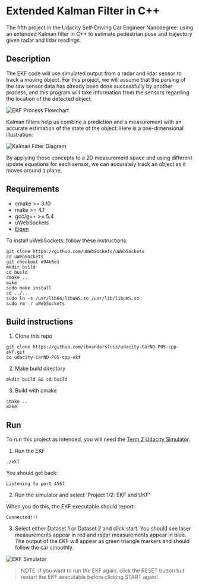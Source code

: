# Extended Kalman Filter in C++

The fifth project in the Udacity Self-Driving Car Engineer Nanodegree: using an extended Kalman filter in C++ to estimate pedestrian pose and trajectory given radar and lidar readings.

## Description

The EKF code will use simulated output from a radar and lidar sensor to track a moving object. For this project, we will assume that the parsing of the raw sensor data has already been done successfully by another process, and this program will take information from the sensors regarding the location of the detected object.

![EKF Process Flowchart](https://user-images.githubusercontent.com/14826664/183125574-379ae12e-9438-473d-a05a-c0311f29209c.png)

Kalman filters help us combine a prediction and a measurement with an accurate estimation of the state of the object. Here is a one-dimensional illustration:

![Kalman Filter Diagram](https://user-images.githubusercontent.com/14826664/183124896-905e2ab1-f582-4895-9d81-381d0c14a312.png)

By applying these concepts to a 2D measurement space and using different update equations for each sensor, we can accurately track an object as it moves around a plane.

## Requirements

- cmake >= 3.10
- make >= 4.1
- gcc/g++ >= 5.4
- uWebSockets
- [Eigen](https://eigen.tuxfamily.org/index.php)

To install uWebSockets, follow these instructions:
```
git clone https://github.com/uWebSockets/uWebSockets 
cd uWebSockets
git checkout e94b6e1
mkdir build
cd build
cmake ..
make 
sudo make install
cd ../..
sudo ln -s /usr/lib64/libuWS.so /usr/lib/libuWS.so
sudo rm -r uWebSockets
```

## Build instructions

1. Clone this repo
```
git clone https://github.com/ibvandersluis/udacity-CarND-P05-cpp-ekf.git
cd udacity-CarND-P05-cpp-ekf
```
2. Make build directory
```
mkdir build && cd build
```
3. Build with cmake
```
cmake ..
make
```

## Run

To run this project as intended, you will need the [Term 2 Udacity Simulator](https://github.com/udacity/self-driving-car-sim/releases/).

1. Run the EKF
```
./ekf
```
You should get back:
```
Listening to port 4567
```
2. Run the simulator and select 'Project 1/2: EKF and UKF'

When you do this, the EKF executable should report:
```
Connected!!!
```
3. Select either Dataset 1 or Dataset 2 and click start. You should see laser measurements appear in red and radar measurements appear in blue. The output of the EKF will appear as green triangle markers and should follow the car smoothly.

![EKF Simulator](https://user-images.githubusercontent.com/14826664/183123351-5cafaee7-8ee1-4e20-be41-b2cf7b462bf7.png)

> NOTE: If you want to run the EKF again, click the RESET button but restart the EKF executable before clicking START again!
